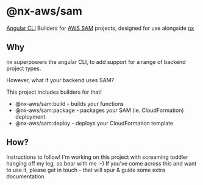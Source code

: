# @nx-aws/sam

[Angular CLI](https://cli.angular.io) Builders for [AWS SAM](https://aws.amazon.com/serverless/sam/) projects,
designed for use alongside [nx](https://nx.dev)

## Why

nx superpowers the angular CLI, to add support for a range of backend project types.

However, what if your backend uses SAM?

This project includes builders for that!

-   @nx-aws/sam:build - builds your functions
-   @nx-aws/sam:package - packages your SAM (ie. CloudFormation) deployment
-   @nx-aws/sam:deploy - deploys your CloudFormation template

## How?

Instructions to follow! I'm working on this project with screaming toddler hanging off my leg,
so bear with me :-) If you've come across this and want to use it, please get in touch -
that will spur & guide some extra documentation.
